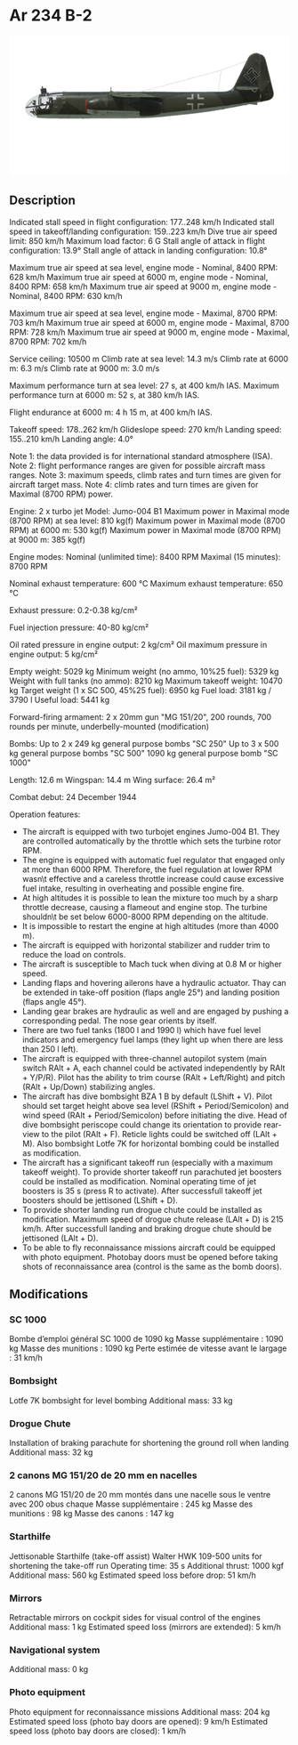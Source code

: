 # Ar 234 B-2

![ar234b2](../images/ar234b2.png)

## Description

Indicated stall speed in flight configuration: 177..248 km/h
Indicated stall speed in takeoff/landing configuration: 159..223 km/h
Dive true air speed limit: 850 km/h
Maximum load factor: 6 G
Stall angle of attack in flight configuration: 13.9°
Stall angle of attack in landing configuration: 10.8°

Maximum true air speed at sea level, engine mode - Nominal, 8400 RPM: 628 km/h
Maximum true air speed at 6000 m, engine mode - Nominal, 8400 RPM: 658 km/h
Maximum true air speed at 9000 m, engine mode - Nominal, 8400 RPM: 630 km/h

Maximum true air speed at sea level, engine mode - Maximal, 8700 RPM: 703 km/h
Maximum true air speed at 6000 m, engine mode - Maximal, 8700 RPM: 728 km/h
Maximum true air speed at 9000 m, engine mode - Maximal, 8700 RPM: 702 km/h

Service ceiling: 10500 m
Climb rate at sea level: 14.3 m/s
Climb rate at 6000 m: 6.3 m/s
Climb rate at 9000 m: 3.0 m/s

Maximum performance turn at sea level: 27 s, at 400 km/h IAS.
Maximum performance turn at 6000 m: 52 s, at 380 km/h IAS.

Flight endurance at 6000 m: 4 h 15 m, at 400 km/h IAS.

Takeoff speed: 178..262 km/h
Glideslope speed: 270 km/h
Landing speed: 155..210 km/h
Landing angle: 4.0°

Note 1: the data provided is for international standard atmosphere (ISA).
Note 2: flight performance ranges are given for possible aircraft mass ranges.
Note 3: maximum speeds, climb rates and turn times are given for aircraft target mass.
Note 4: climb rates and turn times are given for Maximal (8700 RPM) power.

Engine: 2 x turbo jet
Model: Jumo-004 B1
Maximum power in Maximal mode (8700 RPM) at sea level: 810 kg(f)
Maximum power in Maximal mode (8700 RPM) at 6000 m: 530 kg(f)
Maximum power in Maximal mode (8700 RPM) at 9000 m: 385 kg(f)

Engine modes:
Nominal (unlimited time): 8400 RPM
Maximal (15 minutes): 8700 RPM

Nominal exhaust temperature: 600 °C
Maximum exhaust temperature: 650 °C

Exhaust pressure: 0.2-0.38 kg/cm²

Fuel injection pressure: 40-80 kg/cm²

Oil rated pressure in engine output: 2 kg/cm²
Oil maximum pressure in engine output: 5 kg/cm²

Empty weight: 5029 kg
Minimum weight (no ammo, 10%25 fuel): 5329 kg
Weight with full tanks (no ammo): 8210 kg
Maximum takeoff weight: 10470 kg
Target weight (1 x SC 500, 45%25 fuel): 6950 kg
Fuel load: 3181 kg / 3790 l
Useful load: 5441 kg

Forward-firing armament:
2 x 20mm gun "MG 151/20", 200 rounds, 700 rounds per minute, underbelly-mounted (modification)

Bombs:
Up to 2 x 249 kg general purpose bombs "SC 250"
Up to 3 x 500 kg general purpose bombs "SC 500"
1090 kg general purpose bomb "SC 1000"

Length: 12.6 m
Wingspan: 14.4 m
Wing surface: 26.4 m²

Combat debut: 24 December 1944

Operation features:
- The aircraft is equipped with two turbojet engines Jumo-004 B1. They are controlled automatically by the throttle which sets the turbine rotor RPM.
- The engine is equipped with automatic fuel regulator that engaged only at more than 6000 RPM. Therefore, the fuel regulation at lower RPM wasn\t effective and a careless throttle increase could cause excessive fuel intake, resulting in overheating and possible engine fire.
- At high altitudes it is possible to lean the mixture too much by a sharp throttle decrease, causing a flameout and engine stop. The turbine shouldn\t be set below 6000-8000 RPM depending on the altitude.
- It is impossible to restart the engine at high altitudes (more than 4000 m).
- The aircraft is equipped with horizontal stabilizer and rudder trim to reduce the load on controls.
- The aircraft is susceptible to Mach tuck when diving at 0.8 M or higher speed. 
- Landing flaps and hovering ailerons have a hydraulic actuator. Thay can be extended in take-off position (flaps angle 25°) and landing position (flaps angle 45°).
- Landing gear brakes are hydraulic as well and are engaged by pushing a corresponding pedal. The nose gear orients by itself.
- There are two fuel tanks (1800 l and 1990 l) which have fuel level indicators and emergency fuel lamps (they light up when there are less than 250 l left).
- The aircraft is equipped with three-channel autopilot system (main switch RAlt + A, each channel could be activated independently by RAlt + Y/P/R). Pilot has the ability to trim course (RAlt + Left/Right) and pitch (RAlt + Up/Down) stabilizing angles.
- The aircraft has dive bombsight BZA 1 B by default (LShift + V). Pilot should set target height above sea level (RShift + Period/Semicolon) and wind speed (RAlt + Period/Semicolon) before initiating the dive. Head of dive bombsight periscope could change its orientation to provide rear-view to the pilot (RAlt + F). Reticle lights could be switched off (LAlt + M). Also bombsight Lotfe 7K for horizontal bombing could be installed as modification.
- The aircraft has a significant takeoff run (especially with a maximum takeoff weight). To provide shorter takeoff run parachuted jet boosters could be installed as modification. Nominal operating time of jet boosters is 35 s (press R to activate). After successfull takeoff jet boosters should be jettisoned (LShift + D).
- To provide shorter landing run drogue chute could be installed as modification. Maximum speed of drogue chute release (LAlt + D) is 215 km/h. After successfull landing and braking drogue chute should be jettisoned (LAlt + D).
- To be able to fly reconnaissance missions aircraft could be equipped with photo equipment. Photobay doors must be opened before taking shots of reconnaissance area (control is the same as the bomb doors).

## Modifications


### SC 1000

Bombe d’emploi général SC 1000 de 1090 kg
Masse supplémentaire : 1090 kg
Masse des munitions : 1090 kg
Perte estimée de vitesse avant le largage : 31 km/h


### Bombsight

Lotfe 7K bombsight for level bombing
Additional mass: 33 kg


### Drogue Chute

Installation of braking parachute for shortening the ground roll when landing
Additional mass: 32 kg


### 2 canons MG 151/20 de 20 mm en nacelles

2 canons MG 151/20 de 20 mm montés dans une nacelle sous le ventre avec 200 obus chaque
Masse supplémentaire : 245 kg
Masse des munitions : 98 kg
Masse des canons : 147 kg


### Starthilfe

Jettisonable Starthilfe (take-off assist) Walter HWK 109-500 units for shortening the take-off run
Operating time: 35 s
Additional thrust: 1000 kgf
Additional mass: 560 kg
Estimated speed loss before drop: 51 km/h


### Mirrors

Retractable mirrors on cockpit sides for visual control of the engines
Additional mass: 1 kg
Estimated speed loss (mirrors are extended): 5 km/h


### Navigational system


Additional mass: 0 kg


### Photo equipment

Photo equipment for reconnaissance missions
Additional mass: 204 kg
Estimated speed loss (photo bay doors are opened): 9 km/h
Estimated speed loss (photo bay doors are closed): 1 km/h